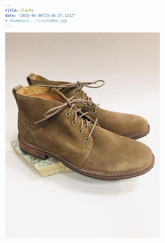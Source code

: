 ```yaml
---
title: Clarks
date: "2015-05-06T23:46:37.121Z"
# thumbnail: ./clarksMen.jpg
---
```


![clarks](./clarksMen.jpg)

